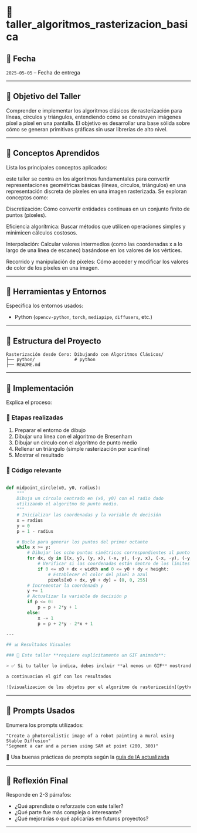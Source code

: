# 🧪 taller_algoritmos_rasterizacion_basica

## 📅 Fecha
`2025-05-05` – Fecha de entrega 

---

## 🎯 Objetivo del Taller

Comprender e implementar los algoritmos clásicos de rasterización para líneas, círculos y triángulos, entendiendo cómo se construyen imágenes píxel a píxel en una pantalla. El objetivo es desarrollar una base sólida sobre cómo se generan primitivas gráficas sin usar librerías de alto nivel.

---

## 🧠 Conceptos Aprendidos

Lista los principales conceptos aplicados:

este taller se centra en los algoritmos fundamentales para convertir representaciones geométricas básicas (líneas, círculos, triángulos) en una representación discreta de píxeles en una imagen rasterizada. Se exploran conceptos como:

Discretización: Cómo convertir entidades continuas en un conjunto finito de puntos (píxeles).

Eficiencia algorítmica: Buscar métodos que utilicen operaciones simples y minimicen cálculos costosos.

Interpolación: Calcular valores intermedios (como las coordenadas x a lo largo de una línea de escaneo) basándose en los valores de los vértices.

Recorrido y manipulación de píxeles: Cómo acceder y modificar los valores de color de los píxeles en una imagen.

---

## 🔧 Herramientas y Entornos

Especifica los entornos usados:

- Python (`opencv-python`, `torch`, `mediapipe`, `diffusers`, etc.)

---

## 📁 Estructura del Proyecto

```
Rasterización desde Cero: Dibujando con Algoritmos Clásicos/
├── python/               # python
├── README.md
```
---

## 🧪 Implementación

Explica el proceso:

### 🔹 Etapas realizadas
1. Preparar el entorno de dibujo
2. Dibujar una línea con el algoritmo de Bresenham
3. Dibujar un círculo con el algoritmo de punto medio
4. Rellenar un triángulo (simple rasterización por scanline)
5. Mostrar el resultado

### 🔹 Código relevante

```python

def midpoint_circle(x0, y0, radius):
    """
    Dibuja un círculo centrado en (x0, y0) con el radio dado
    utilizando el algoritmo de punto medio.
    """
    # Inicializar las coordenadas y la variable de decisión
    x = radius
    y = 0
    p = 1 - radius

    # Bucle para generar los puntos del primer octante
    while x >= y:
        # Dibujar los ocho puntos simétricos correspondientes al punto (x, y)
        for dx, dy in [(x, y), (y, x), (-x, y), (-y, x), (-x, -y), (-y, -x), (x, -y), (y, -x)]:
            # Verificar si las coordenadas están dentro de los límites de la imagen
            if 0 <= x0 + dx < width and 0 <= y0 + dy < height:
                # Establecer el color del píxel a azul
                pixels[x0 + dx, y0 + dy] = (0, 0, 255)
        # Incrementar la coordenada y
        y += 1
        # Actualizar la variable de decisión p
        if p <= 0:
            p = p + 2*y + 1
        else:
            x -= 1
            p = p + 2*y - 2*x + 1

---

## 📊 Resultados Visuales

### 📌 Este taller **requiere explícitamente un GIF animado**:

> ✅ Si tu taller lo indica, debes incluir **al menos un GIF** mostrando la ejecución o interacción.

a continuacion el gif con los resultados 

![visualizacion de los objetos por el algoritmo de rasterización](python/Taller6Py.gif)
```

---

## 🧩 Prompts Usados

Enumera los prompts utilizados:

```text
"Create a photorealistic image of a robot painting a mural using Stable Diffusion"
"Segment a car and a person using SAM at point (200, 300)"
```

📎 Usa buenas prácticas de prompts según la [guía de IA actualizada](./guia_prompts_inteligencias_artificiales_actualizada.md)

---

## 💬 Reflexión Final

Responde en 2-3 párrafos:

- ¿Qué aprendiste o reforzaste con este taller?
- ¿Qué parte fue más compleja o interesante?
- ¿Qué mejorarías o qué aplicarías en futuros proyectos?

---
